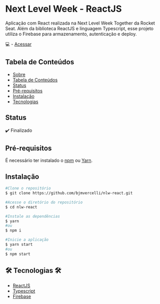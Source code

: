 
# Next Level Week - ReactJS
Aplicação com React realizada na Next Level Week Together da Rocket Seat.
Além da biblioteca ReactJS e linguagem Typescript, esse projeto utiliza o Firebase para armazenamento, autenticação e deploy.

:computer: -  [Acessar](https://letmeask-react-nlw-vercelli.web.app/)

## Tabela de Conteúdos

<!--ts-->
   * [Sobre](#Sobre)
   * [Tabela de Conteúdos](#-tabela-de-conte-dos)
   * [Status](#status)
   * [Pré-requisitos](#-pr--requisitos)
   * [Instalação](#instalacao)
   * [Tecnologias](#----tecnologias----)
<!--te-->

## Status
   ✔️ Finalizado 

## Pré-requisitos
É necessário ter instalado o [npm](https://www.npmjs.com/) ou [Yarn](https://yarnpkg.com/).

## Instalação
```bash
#Clone o repositório
$ git clone https://github.com/bjmvercelli/nlw-react.git

#Acesse o diretório do repositório
$ cd nlw-react

#Instale as dependências
$ yarn
#ou
$ npm i

#Inicie a aplicação
$ yarn start
#ou
$ npm start

```

## 🛠️ Tecnologias 🛠️
- [ReactJS](https://reactjs.org/)
- [Typescript](https://www.typescriptlang.org/)
- [Firebase](https://firebase.google.com/)
